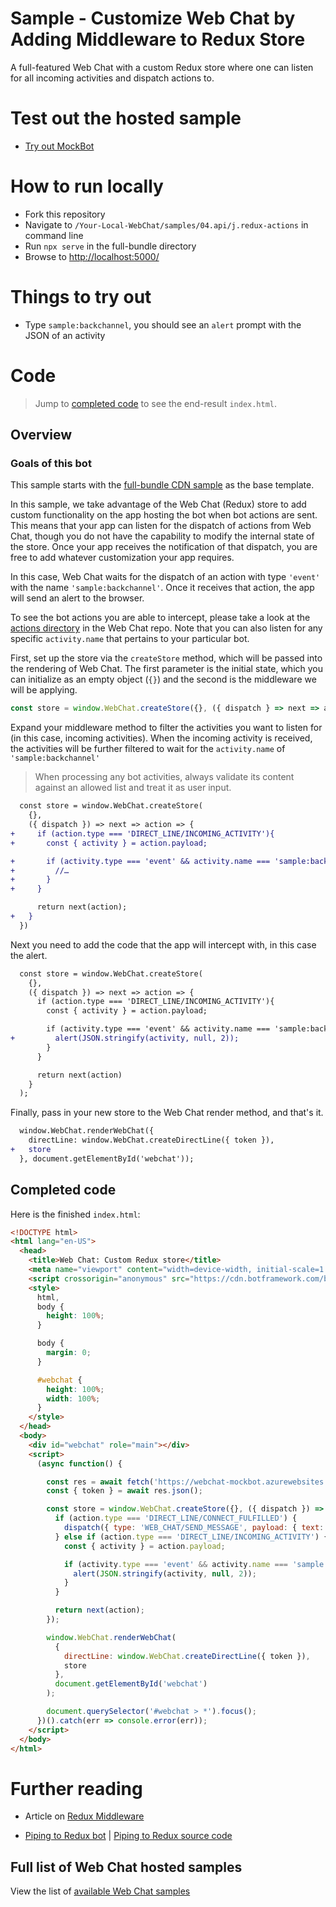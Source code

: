 # Sample - Customize Web Chat by Adding Middleware to Redux Store

A full-featured Web Chat with a custom Redux store where one can listen for all incoming activities and dispatch actions to.

# Test out the hosted sample

-  [Try out MockBot](https://microsoft.github.io/BotFramework-WebChat/04.api/j.redux-actions)

# How to run locally

-  Fork this repository
-  Navigate to `/Your-Local-WebChat/samples/04.api/j.redux-actions` in command line
-  Run `npx serve` in the full-bundle directory
-  Browse to [http://localhost:5000/](http://localhost:5000/)

# Things to try out

-  Type `sample:backchannel`, you should see an `alert` prompt with the JSON of an activity

# Code

> Jump to [completed code](#completed-code) to see the end-result `index.html`.

## Overview

### Goals of this bot

This sample starts with the [full-bundle CDN sample](../../01.getting-started/a.full-bundle/README.md) as the base template.

In this sample, we take advantage of the Web Chat (Redux) store to add custom functionality on the app hosting the bot when bot actions are sent. This means that your app can listen for the dispatch of actions from Web Chat, though you do not have the capability to modify the internal state of the store. Once your app receives the notification of that dispatch, you are free to add whatever customization your app requires.

In this case, Web Chat waits for the dispatch of an action with type `'event'` with the name `'sample:backchannel'`. Once it receives that action, the app will send an alert to the browser.

To see the bot actions you are able to intercept, please take a look at the [actions directory](https://github.com/microsoft/BotFramework-WebChat/tree/main/packages/core/src/actions) in the Web Chat repo. Note that you can also listen for any specific `activity.name` that pertains to your particular bot.

First, set up the store via the `createStore` method, which will be passed into the rendering of Web Chat. The first parameter is the initial state, which you can initialize as an empty object (`{}`) and the second is the middleware we will be applying.

<!-- prettier-ignore-start -->
```js
const store = window.WebChat.createStore({}, ({ dispatch } => next => action => next(action)));
```
<!-- prettier-ignore-end -->

Expand your middleware method to filter the activities you want to listen for (in this case, incoming activities). When the incoming activity is received, the activities will be further filtered to wait for the `activity.name` of `'sample:backchannel'`

> When processing any bot activities, always validate its content against an allowed list and treat it as user input.

```diff
  const store = window.WebChat.createStore(
    {},
    ({ dispatch }) => next => action => {
+     if (action.type === 'DIRECT_LINE/INCOMING_ACTIVITY'){
+       const { activity } = action.payload;

+       if (activity.type === 'event' && activity.name === 'sample:backchannel') {
+         //…
+       }
+     }

      return next(action);
+   }
  })
```

Next you need to add the code that the app will intercept with, in this case the alert.

```diff
  const store = window.WebChat.createStore(
    {},
    ({ dispatch }) => next => action => {
      if (action.type === 'DIRECT_LINE/INCOMING_ACTIVITY'){
        const { activity } = action.payload;

        if (activity.type === 'event' && activity.name === 'sample:backchannel') {
+         alert(JSON.stringify(activity, null, 2));
        }
      }

      return next(action)
    }
  );
```

Finally, pass in your new store to the Web Chat render method, and that's it.

```diff
  window.WebChat.renderWebChat({
    directLine: window.WebChat.createDirectLine({ token }),
+   store
  }, document.getElementById('webchat'));
```

## Completed code

Here is the finished `index.html`:

<!-- prettier-ignore-start -->
```html
<!DOCTYPE html>
<html lang="en-US">
  <head>
    <title>Web Chat: Custom Redux store</title>
    <meta name="viewport" content="width=device-width, initial-scale=1.0" />
    <script crossorigin="anonymous" src="https://cdn.botframework.com/botframework-webchat/latest/webchat.js"></script>
    <style>
      html,
      body {
        height: 100%;
      }

      body {
        margin: 0;
      }

      #webchat {
        height: 100%;
        width: 100%;
      }
    </style>
  </head>
  <body>
    <div id="webchat" role="main"></div>
    <script>
      (async function() {

        const res = await fetch('https://webchat-mockbot.azurewebsites.net/directline/token', { method: 'POST' });
        const { token } = await res.json();

        const store = window.WebChat.createStore({}, ({ dispatch }) => next => action => {
          if (action.type === 'DIRECT_LINE/CONNECT_FULFILLED') {
            dispatch({ type: 'WEB_CHAT/SEND_MESSAGE', payload: { text: 'sample:backchannel' } });
          } else if (action.type === 'DIRECT_LINE/INCOMING_ACTIVITY') {
            const { activity } = action.payload;

            if (activity.type === 'event' && activity.name === 'sample:backchannel') {
              alert(JSON.stringify(activity, null, 2));
            }
          }

          return next(action);
        });

        window.WebChat.renderWebChat(
          {
            directLine: window.WebChat.createDirectLine({ token }),
            store
          },
          document.getElementById('webchat')
        );

        document.querySelector('#webchat > *').focus();
      })().catch(err => console.error(err));
    </script>
  </body>
</html>
```
<!-- prettier-ignore-end -->

# Further reading

-  Article on [Redux Middleware](https://medium.com/@jacobp100/you-arent-using-redux-middleware-enough-94ffe991e6)

-  [Piping to Redux bot](https://microsoft.github.io/BotFramework-WebChat/04.api/e.piping-to-redux/) | [Piping to Redux source code](../../04.api/e.piping-to-redux/README.md)

## Full list of Web Chat hosted samples

View the list of [available Web Chat samples](https://github.com/microsoft/BotFramework-WebChat/tree/main/samples)
